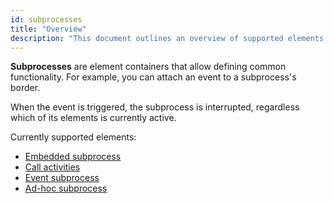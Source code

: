 ```yaml
---
id: subprocesses
title: "Overview"
description: "This document outlines an overview of supported elements."
---
```


**Subprocesses** are element containers that allow defining common functionality. For example, you can attach an event to a subprocess's border.

When the event is triggered, the subprocess is interrupted, regardless which of its elements is currently active.

Currently supported elements:

- [Embedded subprocess](embedded-subprocesses/embedded-subprocesses.md)
- [Call activities](call-activities/call-activities.md)
- [Event subprocess](event-subprocesses/event-subprocesses.md)
- [Ad-hoc subprocess](ad-hoc-subprocesses/ad-hoc-subprocesses.md)
